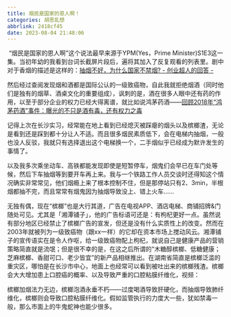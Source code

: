 ```yaml
---
title: 烟民是国家的恩人啊！
categories: 胡思乱想
abbrlink: 2418cf45
date: 2023-08-04 21:48:06
---
```


​	“烟民是国家的恩人啊”这个说法最早来源于YPM(Yes，Prime Minister)S1E3这一集。当初年幼的我看到台词长截屏片段后，遍将其加入了反复观看的列表里。剧中对于香烟的描述是这样的：[抽烟不好，为什么国家不禁烟? - 创业超人的回答 -](https://www.zhihu.com/question/22079523/answer/348578390) 

​	然后经过查阅发现烟和酒都是国际公认的一级致癌物，自此我就拒绝烟酒（同时他们是独有的烟草、酒桌文化的重要组成），讽刺的是，酒在很多人眼中还有药的作用，以至于部分企业的权力已经大得离谱，就比如说鸿茅药酒——[回顾2018年“鸿茅药酒”事件：曝光的不只是酒有毒，还有权力之毒](https://www.163.com/dy/article/H8UHD2S50543BCJM.html)

​	记得上次在长沙实习，经常能在地上看到已经熄灭被踩瘪的烟头以及槟榔渣，无论是看到还是踩到都十分让人不适。而且很多烟民素质低下，会在电梯内抽烟，一般也没人反驳，我就只有选择退出这个电梯换一个，二手烟似乎已经成为默许发生的事情了。

​	以及我多次乘坐动车、高铁都能发现即使是短暂停车，烟鬼们会早已在车门处等候，然后下车抽烟等到要开车再上来。我与一个铁路工作人员交谈时还得知这个情况确实非常常见，他们烟瘾上来了根本控制不住，但是那停站只有2、3min，半根烟都抽不完，而且常常有烟鬼因为抽烟导致没上、错上火车……

​	无独有偶，现在“槟榔”也是大行其道，广告在电视APP、酒店电梯、商铺招牌&门随处可见。尤其是「湘潭铺子」，他的广告标语可还是：有枸杞更好一点。虽然说有部分地区已经禁止了槟榔广告的宣发，但还是没有什么实质性上的改变。然而在2003年就被列为一级致癌物（跟xx一样）的它却在资本市场上搅动风云。湘潭铺子的宣传语实在是令人作呕，给一级致癌物配上枸杞，就说自己是健康产品的营销策略简直就是流氓；但是很不幸的是，在这之后所谓的“木糖醇槟榔、低糖健康；芝麻槟榔、香甜可口、老少皆宜”的新产品相继推出。在湖南省简直是槟榔泛滥的重灾区，哪怕是在长沙市中心，地面上也经常可以看到被吐出来的槟榔残渣。槟榔会大大增加患上口腔癌的概率、以及导致严重的口腔粘膜纤维化，视频：

​	槟榔加烟法力无边，槟榔泡酒永垂不朽——过度喝酒导致肝硬化，而抽烟导致肺纤维化，槟榔则会导致口腔粘膜纤维化。假如监管执行的力度大一些，犹如禁毒一般，那么市面上的牛鬼蛇神也能少很多。
